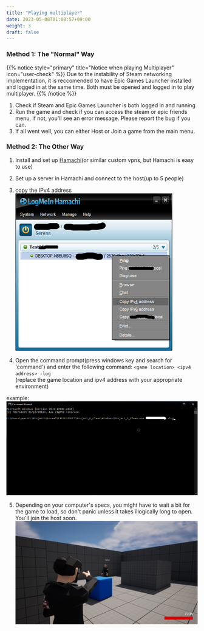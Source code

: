 ```yaml
---
title: "Playing multiplayer"
date: 2023-05-08T01:08:57+09:00
weight: 3
draft: false
---
```

    
    
### Method 1: The "Normal" Way

{{% notice style="primary" title="Notice when playing Multiplayer" icon="user-check" %}}
 Due to the instability of Steam networking implementation, it is reccomended to have Epic Games Launcher installed and logged in at the same time. Both must be opened and logged in to play multiplayer.
{{% /notice %}}

1. Check if Steam and Epic Games Launcher is both logged in and running
2. Run the game and check if you can access the steam or epic friends menu, if not, you'll see an error message. Please report the bug if you can.
3. If all went well, you can either Host or Join a game from the main menu.

### Method 2: The Other Way
    
1. Install and set up [Hamachi](https://www.vpn.net/)(or similar custom vpns, but Hamachi is easy to use)

2. Set up a server in Hamachi and connect to the host(up to 5 people)    

3. copy the IPv4 address    
![image](images/hamachi.png)

4. Open the command prompt(press windows key and search for 'command') and enter the following command: ``` <game location> <ipv4 address> -log ```    
(replace the game location and ipv4 address with your appropriate environment)    
    
example:
![image](images/cmd.png)

5. Depending on your computer's specs, you might have to wait a bit for the game to load, so don't panic unless it takes illogically long to open. You'll join the host soon.    
![image](images/play.png)